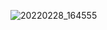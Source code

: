 ![20220228_164555](https://user-images.githubusercontent.com/100521999/156003303-63fb2bf7-67e1-4b8b-89cf-f16de118fc9c.jpg)
